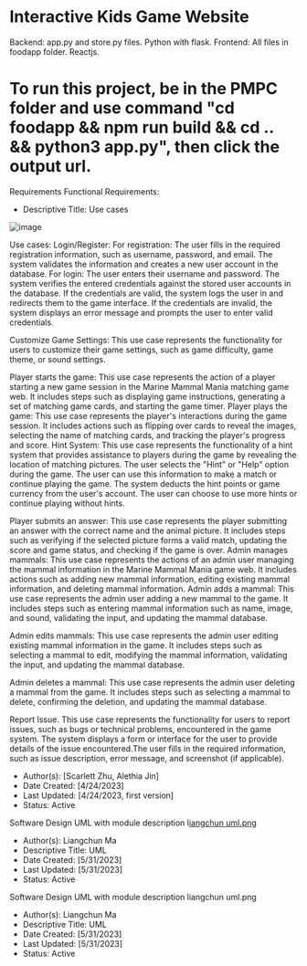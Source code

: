 # Interactive Kids Game Website

Backend: app.py and store.py files. Python with flask.
Frontend: All files in foodapp folder. Reactjs.


# To run this project, be in the PMPC folder and use command "cd foodapp && npm run build && cd .. && python3 app.py", then click the output url.

Requirements
Functional Requirements:
- Descriptive Title: 
Use cases

![image](https://github.com/yylmax/PMPC/assets/78946877/b64c9e47-3138-4ae9-a06c-bfa55a0a36f7)

Use cases:
Login/Register: For registration: The user fills in the required registration information, such as username, password, and email. The system validates the information and creates a new user account in the database.  For login:  The user enters their username and password. The system verifies the entered credentials against the stored user accounts in the database. If the credentials are valid, the system logs the user in and redirects them to the game interface. If the credentials are invalid, the system displays an error message and prompts the user to enter valid credentials.

Customize Game Settings: This use case represents the functionality for users to customize their game settings, such as game difficulty, game theme, or sound settings.

Player starts the game: This use case represents the action of a player starting a new game session in the Marine Mammal Mania matching game web. It includes steps such as displaying game instructions, generating a set of matching game cards, and starting the game timer.
Player plays the game: This use case represents the player's interactions during the game session. It includes actions such as flipping over cards to reveal the images, selecting the name of matching cards, and tracking the player's progress and score.
Hint System: This use case represents the functionality of a hint system that provides assistance to players during the game by revealing the location of matching pictures. The user selects the "Hint" or "Help" option during the game. The user can use this information to make a match or continue playing the game. The system deducts the hint points or game currency from the user's account. The user can choose to use more hints or continue playing without hints.

Player submits an answer: This use case represents the player submitting an answer with the correct name and the animal picture. It includes steps such as verifying if the selected picture forms a valid match, updating the score and game status, and checking if the game is over.
Admin manages mammals: This use case represents the actions of an admin user managing the mammal information in the Marine Mammal Mania  game web. It includes actions such as adding new mammal information, editing existing mammal information, and deleting mammal information.
Admin adds a mammal: This use case represents the admin user adding a new mammal to the game. It includes steps such as entering mammal information such as name, image, and sound, validating the input, and updating the mammal database.

Admin edits mammals: This use case represents the admin user editing existing mammal information in the game. It includes steps such as selecting a mammal to edit, modifying the mammal information, validating the input, and updating the mammal database.

Admin deletes a mammal: This use case represents the admin user deleting a mammal from the game. It includes steps such as selecting a mammal to delete, confirming the deletion, and updating the mammal database.

Report Issue. This use case represents the functionality for users to report issues, such as bugs or technical problems, encountered in the game system. The system displays a form or interface for the user to provide details of the issue encountered.The user fills in the required information, such as issue description, error message, and screenshot (if applicable).

- Author(s): [Scarlett Zhu, Alethia Jin]
- Date Created: [4/24/2023]
- Last Updated: [4/24/2023, first version]
- Status: Active



Software Design
UML with module description
 l[iangchun uml.png](https://drive.google.com/file/d/1g7ExoadMaVA1SQzPVbTzE3ls6-yuK_N9/view?usp=sharing)
- Author(s): Liangchun Ma
- Descriptive Title: UML
- Date Created: [5/31/2023]
- Last Updated: [5/31/2023]
- Status:  Active



Software Design
UML with module description
 liangchun uml.png
- Author(s): Liangchun Ma
- Descriptive Title: UML
- Date Created: [5/31/2023]
- Last Updated: [5/31/2023]
- Status:  Active

